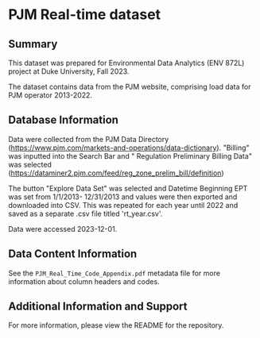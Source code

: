 # PJM Real-time dataset


## Summary
This dataset was prepared for Environmental Data Analytics (ENV 872L) project at Duke University, Fall 2023.

The dataset contains data from the PJM website, comprising load data for PJM operator 2013-2022. 

## Database Information
Data were collected from the PJM Data Directory (https://www.pjm.com/markets-and-operations/data-dictionary). "Billing" was inputted into the Search Bar and "	Regulation Preliminary Billing Data" was selected (https://dataminer2.pjm.com/feed/reg_zone_prelim_bill/definition)

The button "Explore Data Set" was selected and Datetime Beginning EPT was set from 1/1/2013- 12/31/2013 and values were then exported and downloaded into CSV. This was repeated for each year until 2022 and saved as a separate .csv file titled 'rt_year.csv'. 

Data were accessed 2023-12-01.

## Data Content Information

See the `PJM_Real_Time_Code_Appendix.pdf` metadata file for more information about column headers and codes. 


## Additional Information and Support
For more information, please view the README for the repository.